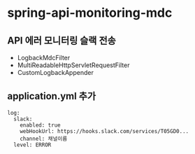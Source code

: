 # spring-api-monitoring-mdc

## API 에러 모니터링 슬랙 전송
- LogbackMdcFilter
- MultiReadableHttpServletRequestFilter
- CustomLogbackAppender

## application.yml 추가
```
log:
  slack:
    enabled: true
    webHookUrl: https://hooks.slack.com/services/T05GD0...
    channel: 채널이름
  level: ERROR
```
